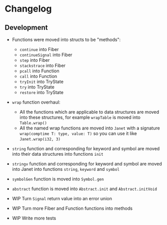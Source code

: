 # Changelog

## Development

* Functions were moved into structs to be "methods":
  * `continue` into Fiber
  * `continueSignal` into Fiber
  * `step` into Fiber
  * `stackstrace` into Fiber
  * `pcall` into Function
  * `call` into Function
  * `tryInit` into TryState
  * `try` into TryState
  * `restore` into TryState
* `wrap` function overhaul:
  * All the functions which are applicable to data structures are moved into
    these structures, for example `wrapTable` is moved into `Table.wrap()`
  * All the named wrap functions are moved into `Janet` with a signature
    `wrap(comptime T: type, value: T)` so you can use it like `Janet.wrap(i32, 3)`
* `string` function and corresponding for keyword and symbol are moved into
  their data structures into functions `init`
* `stringv` function and corresponding for keyword and symbol are moved into
  Janet into functions `string`, `keyword` and `symbol`
* `symbolGen` function is moved into `Symbol.gen`
* `abstract` function is moved into `Abstract.init` and `Abstract.initVoid`


* WIP Turn `Signal` return value into an error union
* WIP Turn more Fiber and Function functions into methods
* WIP Write more tests
